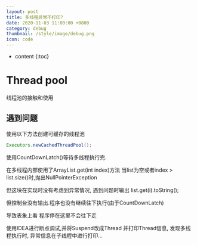 ```yaml
---
layout: post
title: 多线程异常不打印?
date: 2020-11-03 11:00:00 +0800
category: debug
thumbnail: /style/image/debug.png
icon: code
---
```


* content
{:toc}

# Thread pool
线程池的接触和使用
## 遇到问题
使用以下方法创建可缓存的线程池
```Java
Executors.newCachedThreadPool();
```
使用CountDownLatch()等待多线程执行完.

在多线程内部使用了ArrayList.get(int index)方法
当list为空或者index > list.size()时,抛出NullPointerException

但这块在实现时没有考虑到异常情况,
遇到问题时输出 list.get(i).toString(); 

但控制台没有输出.程序也没有继续往下执行(由于CountDownLatch)


导致表象上看 程序停在这里不会往下走

使用IDEA进行断点调试,并将Suspend改成Thread
并打印Thread信息, 发现多线程执行时, 异常信息在子线程中进行打印...

